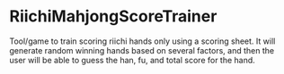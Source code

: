 # RiichiMahjongScoreTrainer
Tool/game to train scoring riichi hands only using a scoring sheet. It will generate random winning hands based on several factors, and then the user will be able to guess the han, fu, and total score for the hand.
